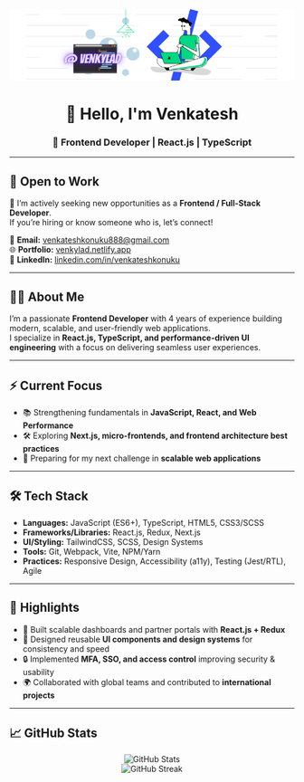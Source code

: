 <img src="github-banner.png" alt="GitHub Banner" />

<h1 align="center">👋 Hello, I'm Venkatesh</h1>
<h3 align="center">🚀 Frontend Developer | React.js | TypeScript</h3>

---

## 🔎 Open to Work
💼 I’m actively seeking new opportunities as a **Frontend / Full-Stack Developer**.  
If you’re hiring or know someone who is, let’s connect!  

📩 **Email:** [venkateshkonuku888@gmail.com](mailto:venkateshkonuku888@gmail.com)  
🌐 **Portfolio:** [venkylad.netlify.app](https://venkylad.netlify.app/)  
💼 **LinkedIn:** [linkedin.com/in/venkateshkonuku](https://linkedin.com/in/venkateshkonuku)

---

## 👨‍💻 About Me
I’m a passionate **Frontend Developer** with 4 years of experience building modern, scalable, and user-friendly web applications.  
I specialize in **React.js, TypeScript, and performance-driven UI engineering** with a focus on delivering seamless user experiences.  

---

## ⚡ Current Focus
- 📚 Strengthening fundamentals in **JavaScript, React, and Web Performance**  
- 🛠 Exploring **Next.js, micro-frontends, and frontend architecture best practices**  
- 🎯 Preparing for my next challenge in **scalable web applications**

---

## 🛠 Tech Stack
- **Languages:** JavaScript (ES6+), TypeScript, HTML5, CSS3/SCSS  
- **Frameworks/Libraries:** React.js, Redux, Next.js  
- **UI/Styling:** TailwindCSS, SCSS, Design Systems  
- **Tools:** Git, Webpack, Vite, NPM/Yarn  
- **Practices:** Responsive Design, Accessibility (a11y), Testing (Jest/RTL), Agile

---

## 🌟 Highlights
- 🚀 Built scalable dashboards and partner portals with **React.js + Redux**  
- 🎨 Designed reusable **UI components and design systems** for consistency and speed  
- 🔒 Implemented **MFA, SSO, and access control** improving security & usability  
- 🌍 Collaborated with global teams and contributed to **international projects**

---

## 📈 GitHub Stats
<p align="center">
  <img src="https://github-readme-stats.vercel.app/api?username=venkylad&show_icons=true&theme=radical" alt="GitHub Stats" />
  <br />
  <img src="https://github-readme-streak-stats.herokuapp.com/?user=venkylad&theme=radical" alt="GitHub Streak" />
</p>
